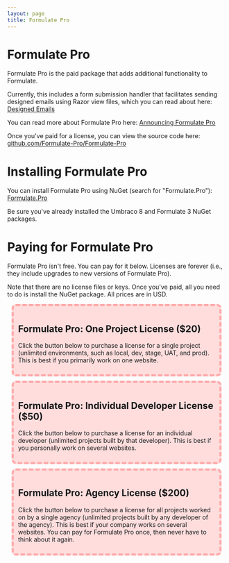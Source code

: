 ```yaml
---
layout: page
title: Formulate Pro
---
```


# Formulate Pro

Formulate Pro is the paid package that adds additional functionality to Formulate.

Currently, this includes a form submission handler that facilitates sending designed emails using Razor view files, which you can read about here: [Designed Emails](/pro/designed-emails)

You can read more about Formulate Pro here: [Announcing Formulate Pro](https://code101.net/code-101/announcing-formulate-pro)

Once you've paid for a license, you can view the source code here: [github.com/Formulate-Pro/Formulate-Pro](https://github.com/Formulate-Pro/Formulate-Pro)

# Installing Formulate Pro

You can install Formulate Pro using NuGet (search for "Formulate.Pro"): [Formulate.Pro](https://www.nuget.org/packages/Formulate.Pro)

Be sure you've already installed the Umbraco 8 and Formulate 3 NuGet packages.

# Paying for Formulate Pro

Formulate Pro isn't free. You can pay for it below. Licenses are forever (i.e., they include upgrades to new versions of Formulate Pro).

Note that there are no license files or keys. Once you've paid, all you need to do is install the NuGet package. All prices are in USD.

<div class="payment-option">
  <h2>Formulate Pro: One Project License ($20)</h2>
  <p>Click the button below to purchase a license for a single project (unlimited environments, such as local, dev, stage, UAT, and prod). This is best if you primarily work on one website.</p>
  <div id="paypal-button-container-20"></div>
</div>
<div class="payment-option">
  <h2>Formulate Pro: Individual Developer License ($50)</h2>
  <p>Click the button below to purchase a license for an individual developer (unlimited projects built by that developer). This is best if you personally work on several websites.</p>
  <div id="paypal-button-container-50"></div>
</div>
<div class="payment-option">
  <h2>Formulate Pro: Agency License ($200)</h2>
  <p>Click the button below to purchase a license for all projects worked on by a single agency (unlimited projects built by any developer of the agency). This is best if your company works on several websites. You can pay for Formulate Pro once, then never have to think about it again.</p>
  <div id="paypal-button-container-200"></div>
</div>
<script src="https://www.paypal.com/sdk/js?client-id=AUlYBvLdzPsUlgJS_A4JV5pOPNqyDKVhyBLKQa6qnU4DGRUixhKIz1I4VuOPBnUkDd5aiC79StB_6pmR&currency=USD"></script>
<script>
  setupButton('#paypal-button-container-20', '20.00');
  setupButton('#paypal-button-container-50', '50.00');
  setupButton('#paypal-button-container-200', '200.00');
  function setupButton(selector, amount) {
    paypal.Buttons({
      fundingSource: paypal.FUNDING.CARD,
      createOrder: function(data, actions) {
        return actions.order.create({
          purchase_units: [{
            amount: {
              currency_code: 'USD',
              value: amount
            }
          }]
        });
      },
      onApprove: function(data, actions) {
        return actions.order.capture().then(function(details) {
          alert('Your payment is complete. You are now licensed to use Formulate Pro.');
          let paypalContainer = document.querySelector(selector);
          paypalContainer.innerHTML = '<p class="confirmation-message">Your payment is complete. You are now licensed to use Formulate Pro.</p>'
        });
      }
    }).render(selector);
  }
</script>

<style>
  .payment-option {
    background-color: #fdd;
    margin: 10px;
    padding: 10px;
    border-radius: 10px;
    border: 5px dashed #faa;
  }
  .confirmation-message {
    background-color: #f00;
    color: #fff;
    padding: 15px;
    font-weight: bold;
    font-size: 24px;
  }
</style>
